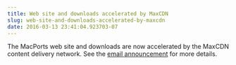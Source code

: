```yaml
---
title: Web site and downloads accelerated by MaxCDN
slug: web-site-and-downloads-accelerated-by-maxcdn
date: 2016-03-13 23:41:04.923703-07
---
```


The MacPorts web site and downloads are now accelerated by the MaxCDN content delivery network. See the [email announcement](https://lists.macosforge.org/pipermail/macports-announce/2016-March/000035.html) for more details.
